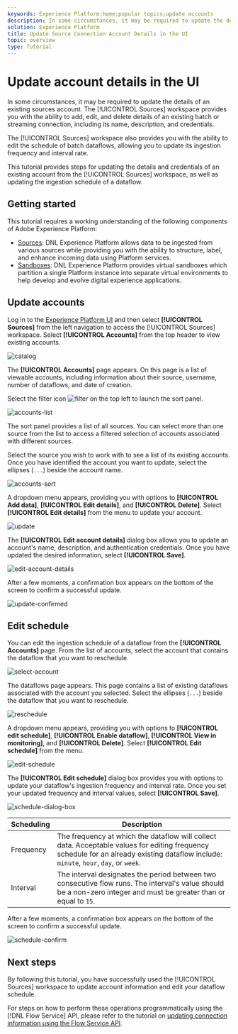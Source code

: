 ```yaml
---
keywords: Experience Platform;home;popular topics;update accounts
description: In some circumstances, it may be required to update the details of an existing sources account. The Sources workspace provides you with the ability to add, edit, and delete details of an existing batch or streaming connection, including its name, description, and credentials.
solution: Experience Platform
title: Update Source Connection Account Details in the UI
topic: overview
type: Tutorial
---
```


# Update account details in the UI

In some circumstances, it may be required to update the details of an existing sources account. The [!UICONTROL Sources] workspace provides you with the ability to add, edit, and delete details of an existing batch or streaming connection, including its name, description, and credentials.

The [!UICONTROL Sources] workspace also provides you with the ability to edit the schedule of batch dataflows, allowing you to update its ingestion frequency and interval rate.

This tutorial provides steps for updating the details and credentials of an existing account from the [!UICONTROL Sources] workspace, as well as updating the ingestion schedule of a dataflow.

## Getting started

This tutorial requires a working understanding of the following components of Adobe Experience Platform:

- [Sources](../../home.md): DNL Experience Platform allows data to be ingested from various sources while providing you with the ability to structure, label, and enhance incoming data using Platform services.
- [Sandboxes](../../../sandboxes/home.md): DNL Experience Platform provides virtual sandboxes which partition a single Platform instance into separate virtual environments to help develop and evolve digital experience applications.

## Update accounts

Log in to the [Experience Platform UI](https://platform.adobe.com) and then select **[!UICONTROL Sources]** from the left navigation to access the [!UICONTROL Sources] workspace. Select **[!UICONTROL Accounts]** from the top header to view existing accounts.

![catalog](../../images/tutorials/update/catalog.png)

The **[!UICONTROL Accounts]** page appears. On this page is a list of viewable accounts, including information about their source, username, number of dataflows, and date of creation.

Select the filter icon ![filter](../../images/tutorials/update/filter.png) on the top left to launch the sort panel.

![accounts-list](../../images/tutorials/update/accounts-list.png)

The sort panel provides a list of all sources. You can select more than one source from the list to access a filtered selection of accounts associated with different sources.

Select the source you wish to work with to see a list of its existing accounts. Once you have identified the account you want to update, select the ellipses (`...`) beside the account name.

![accounts-sort](../../images/tutorials/update/accounts-sort.png)

A dropdown menu appears, providing you with options to **[!UICONTROL Add data]**, **[!UICONTROL Edit details]**, and **[!UICONTROL Delete]**. Select **[!UICONTROL Edit details]** from the menu to update your account.

![update](../../images/tutorials/update/update.png)

The **[!UICONTROL Edit account details]** dialog box allows you to update an account's name, description, and authentication credentials. Once you have updated the desired information, select **[!UICONTROL Save]**.

![edit-account-details](../../images/tutorials/update/edit-account-details.png)

After a few moments, a confirmation box appears on the bottom of the screen to confirm a successful update.

![update-confirmed](../../images/tutorials/update/update-confirmed.png)

## Edit schedule

You can edit the ingestion schedule of a dataflow from the **[!UICONTROL Accounts]** page. From the list of accounts, select the account that contains the dataflow that you want to reschedule.

![select-account](../../images/tutorials/update/select-account.png)

The dataflows page appears. This page contains a list of existing dataflows associated with the account you selected. Select the ellipses (`...`) beside the dataflow that you want to reschedule.

![reschedule](../../images/tutorials/update/reschedule.png)

A dropdown menu appears, providing you with options to **[!UICONTROL edit schedule]**, **[!UICONTROL Enable dataflow]**, **[!UICONTROL View in monitoring]**, and **[!UICONTROL Delete]**. Select **[!UICONTROL Edit schedule]** from the menu.

![edit-schedule](../../images/tutorials/update/edit-schedule.png)

The **[!UICONTROL Edit schedule]** dialog box provides you with options to update your dataflow's ingestion frequency and interval rate. Once you set your updated frequency and interval values, select **[!UICONTROL Save]**.

![schedule-dialog-box](../../images/tutorials/update/schedule-dialog-box.png)

| Scheduling | Description |
| ---------- | ----------- |
| Frequency | The frequency at which the dataflow will collect data. Acceptable values for editing frequency schedule for an already existing dataflow include: `minute`, `hour`, `day`, or `week`. |
| Interval | The interval designates the period between two consecutive flow runs. The interval's value should be a non-zero integer and must be greater than or equal to `15`. |

After a few moments, a confirmation box appears on the bottom of the screen to confirm a successful update.

![schedule-confirm](../../images/tutorials/update/schedule-confirm.png)

## Next steps

By following this tutorial, you have successfully used the [!UICONTROL Sources] workspace to update account information and edit your dataflow schedule.

For steps on how to perform these operations programmatically using the [!DNL Flow Service] API, please refer to the tutorial on [updating connection information using the Flow Service API](../../tutorials/api/update.md).